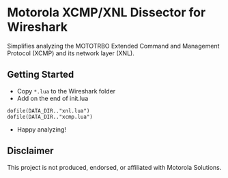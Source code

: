 # Motorola XCMP/XNL Dissector for Wireshark

Simplifies analyzing the MOTOTRBO Extended Command and Management Protocol (XCMP) and its network layer (XNL).


## Getting Started

 * Copy `*.lua` to the Wireshark folder
 * Add on the end of init.lua 
 ```
 dofile(DATA_DIR.."xnl.lua")
 dofile(DATA_DIR.."xcmp.lua")
 ```
 * Happy analyzing!


## Disclaimer

This project is not produced, endorsed, or affiliated with Motorola Solutions.
